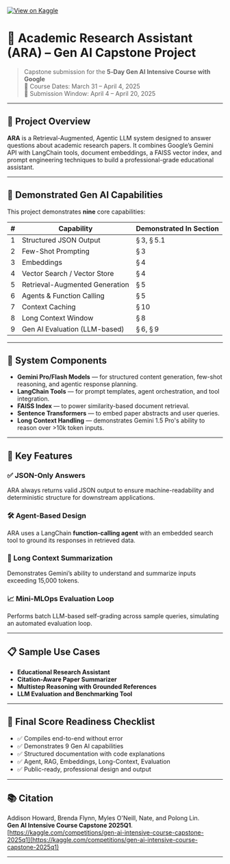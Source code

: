 [![View on Kaggle](https://img.shields.io/badge/View%20on-Kaggle-blue?style=for-the-badge&logo=kaggle)](https://www.kaggle.com/code/mohammadjavadahmadi/academic-research-assistant-ara)

# 🧠 Academic Research Assistant (ARA) – Gen AI Capstone Project

> Capstone submission for the **5‑Day Gen AI Intensive Course with Google**  
> 📅 Course Dates: March 31 – April 4, 2025  
> 📝 Submission Window: April 4 – April 20, 2025

---

## 🚀 Project Overview

**ARA** is a Retrieval-Augmented, Agentic LLM system designed to answer questions about academic research papers. It combines Google’s Gemini API with LangChain tools, document embeddings, a FAISS vector index, and prompt engineering techniques to build a professional-grade educational assistant.

---

## 🧪 Demonstrated Gen AI Capabilities

This project demonstrates **nine** core capabilities:

| # | Capability                        | Demonstrated In Section |
|---|----------------------------------|--------------------------|
| 1 | Structured JSON Output           | § 3, § 5.1               |
| 2 | Few-Shot Prompting               | § 3                     |
| 3 | Embeddings                       | § 4                     |
| 4 | Vector Search / Vector Store     | § 4                     |
| 5 | Retrieval-Augmented Generation   | § 5                     |
| 6 | Agents & Function Calling        | § 5                     |
| 7 | Context Caching                  | § 10                    |
| 8 | Long Context Window              | § 8                     |
| 9 | Gen AI Evaluation (LLM-based)    | § 6, § 9                |

---

## 🔧 System Components

- **Gemini Pro/Flash Models** — for structured content generation, few-shot reasoning, and agentic response planning.
- **LangChain Tools** — for prompt templates, agent orchestration, and tool integration.
- **FAISS Index** — to power similarity-based document retrieval.
- **Sentence Transformers** — to embed paper abstracts and user queries.
- **Long Context Handling** — demonstrates Gemini 1.5 Pro's ability to reason over >10k token inputs.

---

## 🧪 Key Features

### ✅ JSON-Only Answers
ARA always returns valid JSON output to ensure machine-readability and deterministic structure for downstream applications.

### 🛠️ Agent-Based Design
ARA uses a LangChain **function-calling agent** with an embedded search tool to ground its responses in retrieved data.

### 🧠 Long Context Summarization
Demonstrates Gemini’s ability to understand and summarize inputs exceeding 15,000 tokens.

### 📈 Mini-MLOps Evaluation Loop
Performs batch LLM-based self-grading across sample queries, simulating an automated evaluation loop.

---

## 📋 Sample Use Cases

- **Educational Research Assistant**
- **Citation-Aware Paper Summarizer**
- **Multistep Reasoning with Grounded References**
- **LLM Evaluation and Benchmarking Tool**

---

## 🏁 Final Score Readiness Checklist

- ✅ Compiles end-to-end without error  
- ✅ Demonstrates 9 Gen AI capabilities  
- ✅ Structured documentation with code explanations  
- ✅ Agent, RAG, Embeddings, Long-Context, Evaluation  
- ✅ Public-ready, professional design and output  

---

## 📚 Citation

Addison Howard, Brenda Flynn, Myles O'Neill, Nate, and Polong Lin.  
**Gen AI Intensive Course Capstone 2025Q1**.  
[https://kaggle.com/competitions/gen-ai-intensive-course-capstone-2025q1](https://kaggle.com/competitions/gen-ai-intensive-course-capstone-2025q1)

---
